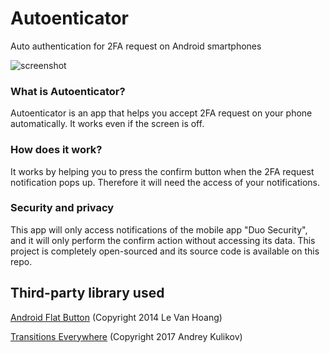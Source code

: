# Autoenticator
Auto authentication for 2FA request on Android smartphones

![screenshot](https://user-images.githubusercontent.com/22164439/32729421-ab99845c-c8be-11e7-813a-34c4021745f5.png)

### What is Autoenticator?
Autoenticator is an app that helps you accept 2FA request on your phone automatically.
It works even if the screen is off.

### How does it work?
It works by helping you to press the confirm button when the 2FA request notification pops up.
Therefore it will need the access of your notifications.

### Security and privacy
This app will only access notifications of the mobile app "Duo Security", and it will only perform the confirm action without accessing its data.
This project is completely open-sourced and its source code is available on this repo.

## Third-party library used
[Android Flat Button](https://github.com/hoang8f/android-flat-button) (Copyright 2014 Le Van Hoang)

[Transitions Everywhere](https://github.com/andkulikov/Transitions-Everywhere) (Copyright 2017 Andrey Kulikov)
